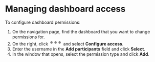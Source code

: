 # Managing dashboard access

To configure dashboard permissions:
1. On the navigation page, find the dashboard that you want to change permissions for.
1. On the right, click ![image](../../../_assets/datalens/horizontal-ellipsis.svg) and select **Configure access**.
1. Enter the username in the **Add participants** field and click **Select**.
1. In the window that opens, select the permission type and click **Add**.
